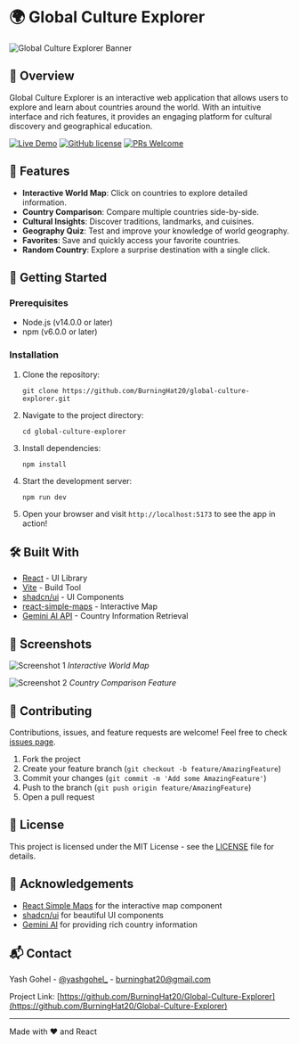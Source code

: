 # 🌍 Global Culture Explorer

![Global Culture Explorer Banner](https://i.ibb.co/q0sspyG/Global-Culture-Explorar.png)

## 📖 Overview

Global Culture Explorer is an interactive web application that allows users to explore and learn about countries around the world. With an intuitive interface and rich features, it provides an engaging platform for cultural discovery and geographical education.

[![Live Demo](https://img.shields.io/badge/demo-live-green.svg)](https://global-culture-explorer.vercel.app/)
[![GitHub license](https://img.shields.io/github/license/yourusername/global-culture-explorer.svg)](https://github.com/yourusername/global-culture-explorer/blob/master/LICENSE)
[![PRs Welcome](https://img.shields.io/badge/PRs-welcome-brightgreen.svg)](https://github.com/yourusername/global-culture-explorer/pulls)

## 🌟 Features

- **Interactive World Map**: Click on countries to explore detailed information.
- **Country Comparison**: Compare multiple countries side-by-side.
- **Cultural Insights**: Discover traditions, landmarks, and cuisines.
- **Geography Quiz**: Test and improve your knowledge of world geography.
- **Favorites**: Save and quickly access your favorite countries.
- **Random Country**: Explore a surprise destination with a single click.

## 🚀 Getting Started

### Prerequisites

- Node.js (v14.0.0 or later)
- npm (v6.0.0 or later)

### Installation

1. Clone the repository:
   ```
   git clone https://github.com/BurningHat20/global-culture-explorer.git
   ```

2. Navigate to the project directory:
   ```
   cd global-culture-explorer
   ```

3. Install dependencies:
   ```
   npm install
   ```

4. Start the development server:
   ```
   npm run dev
   ```

5. Open your browser and visit `http://localhost:5173` to see the app in action!

## 🛠 Built With

- [React](https://reactjs.org/) - UI Library
- [Vite](https://vitejs.dev/) - Build Tool
- [shadcn/ui](https://ui.shadcn.com/) - UI Components
- [react-simple-maps](https://www.react-simple-maps.io/) - Interactive Map
- [Gemini AI API](https://ai.google.dev/gemini-api) - Country Information Retrieval

## 📸 Screenshots

![Screenshot 1](https://i.ibb.co/q0sspyG/Global-Culture-Explorar.png)
*Interactive World Map*

![Screenshot 2](https://i.ibb.co/q0sspyG/Global-Culture-Explorar.png)
*Country Comparison Feature*

## 🤝 Contributing

Contributions, issues, and feature requests are welcome! Feel free to check [issues page](https://github.com/yourusername/global-culture-explorer/issues).

1. Fork the project
2. Create your feature branch (`git checkout -b feature/AmazingFeature`)
3. Commit your changes (`git commit -m 'Add some AmazingFeature'`)
4. Push to the branch (`git push origin feature/AmazingFeature`)
5. Open a pull request

## 📜 License

This project is licensed under the MIT License - see the [LICENSE](LICENSE) file for details.

## 👏 Acknowledgements

- [React Simple Maps](https://www.react-simple-maps.io/) for the interactive map component
- [shadcn/ui](https://ui.shadcn.com/) for beautiful UI components
- [Gemini AI](https://ai.google.dev/gemini-api) for providing rich country information

## 📬 Contact

Yash Gohel - [@yashgohel_](https://twitter.com/yashgohel_) - burninghat20@gmail.com

Project Link: [https://github.com/BurningHat20/Global-Culture-Explorer](https://github.com/BurningHat20/Global-Culture-Explorer)

---

Made with ❤️ and React
